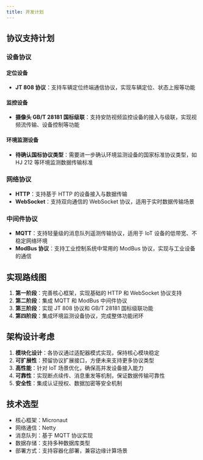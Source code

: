 ```yaml
---
title: 开发计划
---
```


## 协议支持计划

### 设备协议

#### 定位设备

- **JT 808 协议**：支持车辆定位终端通信协议，实现车辆定位、状态上报等功能

#### 监控设备

- **摄像头 GB/T 28181 国标级联**：支持安防视频监控设备的接入与级联，实现视频流传输、设备控制等功能

#### 环境监测设备

- **待确认国标协议类型**：需要进一步确认环境监测设备的国家标准协议类型，如 HJ 212 等环境监测数据传输标准

### 网络协议

- **HTTP**：支持基于 HTTP 的设备接入与数据传输
- **WebSocket**：支持双向通信的 WebSocket 协议，适用于实时数据传输场景

### 中间件协议

- **MQTT**：支持轻量级的消息队列遥测传输协议，适用于 IoT 设备的低带宽、不稳定网络环境
- **ModBus 协议**：支持工业控制系统中常用的 ModBus 协议，实现与工业设备的通信

## 实现路线图

1. **第一阶段**：完善核心框架，实现基础的 HTTP 和 WebSocket 协议支持
2. **第二阶段**：集成 MQTT 和 ModBus 中间件协议
3. **第三阶段**：实现 JT 808 协议和 GB/T 28181 国标级联功能
4. **第四阶段**：集成环境监测设备协议，完成整体功能闭环

## 架构设计考虑

1. **模块化设计**：各协议通过适配器模式实现，保持核心模块稳定
2. **可扩展性**：预留协议扩展接口，方便未来支持更多协议类型
3. **高性能**：针对 IoT 场景优化，确保高并发设备接入能力
4. **可靠性**：实现断点续传、消息重发等机制，保证数据传输可靠性
5. **安全性**：集成认证授权、数据加密等安全机制

## 技术选型

- 核心框架：Micronaut
- 网络通信：Netty
- 消息队列：基于 MQTT 协议实现
- 数据存储：支持多种数据库类型
- 部署方式：支持容器化部署，兼容边缘计算场景
